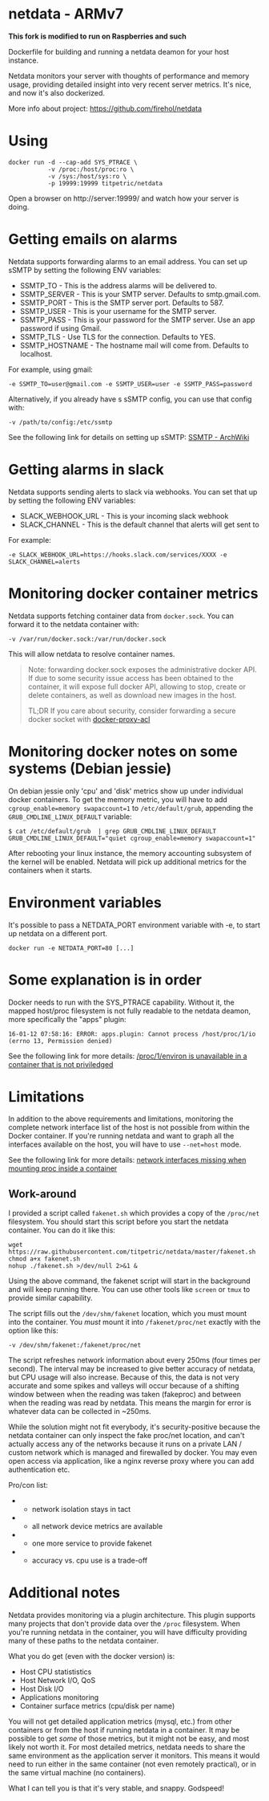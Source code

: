 # netdata - ARMv7

__This fork is modified to run on Raspberries and such__

Dockerfile for building and running a netdata deamon for your host instance.

Netdata monitors your server with thoughts of performance and memory usage, providing detailed insight into
very recent server metrics. It's nice, and now it's also dockerized.

More info about project: https://github.com/firehol/netdata

# Using

```
docker run -d --cap-add SYS_PTRACE \
           -v /proc:/host/proc:ro \
           -v /sys:/host/sys:ro \
           -p 19999:19999 titpetric/netdata
```

Open a browser on http://server:19999/ and watch how your server is doing.

# Getting emails on alarms

Netdata supports forwarding alarms to an email address. You can set up sSMTP by setting the following ENV variables:

- SSMTP_TO - This is the address alarms will be delivered to.
- SSMTP_SERVER - This is your SMTP server. Defaults to smtp.gmail.com.
- SSMTP_PORT - This is the SMTP server port. Defaults to 587.
- SSMTP_USER - This is your username for the SMTP server.
- SSMTP_PASS - This is your password for the SMTP server. Use an app password if using Gmail.
- SSMTP_TLS - Use TLS for the connection. Defaults to YES.
- SSMTP_HOSTNAME - The hostname mail will come from. Defaults to localhost.

For example, using gmail:

```
-e SSMTP_TO=user@gmail.com -e SSMTP_USER=user -e SSMTP_PASS=password
```

Alternatively, if you already have s sSMTP config, you can use that config with:

~~~
-v /path/to/config:/etc/ssmtp
~~~

See the following link for details on setting up sSMTP: [SSMTP - ArchWiki](https://wiki.archlinux.org/index.php/SSMTP)

# Getting alarms in slack

Netdata supports sending alerts to slack via webhooks. You can set that up by setting the following ENV variables:

- SLACK_WEBHOOK_URL - This is your incoming slack webhook
- SLACK_CHANNEL - This is the default channel that alerts will get sent to

For example:

```
-e SLACK_WEBHOOK_URL=https://hooks.slack.com/services/XXXX -e SLACK_CHANNEL=alerts
```


# Monitoring docker container metrics

Netdata supports fetching container data from `docker.sock`. You can forward it to the netdata container with:

~~~
-v /var/run/docker.sock:/var/run/docker.sock
~~~

This will allow netdata to resolve container names.

> Note: forwarding docker.sock exposes the administrative docker API. If due to some security issue access has been obtained to the container, it will expose full docker API, allowing to stop, create or delete containers, as well as download new images in the host. 
>
> TL;DR If you care about security, consider forwarding a secure docker socket with [docker-proxy-acl](https://github.com/titpetric/docker-proxy-acl)

# Monitoring docker notes on some systems (Debian jessie)

On debian jessie only 'cpu' and 'disk' metrics show up under individual docker containers. To get the memory metric, you will have to add `cgroup_enable=memory swapaccount=1` to `/etc/default/grub`, appending the `GRUB_CMDLINE_LINUX_DEFAULT` variable:

~~~
$ cat /etc/default/grub  | grep GRUB_CMDLINE_LINUX_DEFAULT
GRUB_CMDLINE_LINUX_DEFAULT="quiet cgroup_enable=memory swapaccount=1"
~~~

After rebooting your linux instance, the memory accounting subsystem of the kernel will be enabled. Netdata will pick up additional metrics for the containers when it starts.

# Environment variables

It's possible to pass a NETDATA_PORT environment variable with -e, to start up netdata on a different port.

```
docker run -e NETDATA_PORT=80 [...]
```

# Some explanation is in order

Docker needs to run with the SYS_PTRACE capability. Without it, the mapped host/proc filesystem
is not fully readable to the netdata deamon, more specifically the "apps" plugin:

```
16-01-12 07:58:16: ERROR: apps.plugin: Cannot process /host/proc/1/io (errno 13, Permission denied)
```

See the following link for more details: [/proc/1/environ is unavailable in a container that is not priviledged](https://github.com/docker/docker/issues/6607)

# Limitations

In addition to the above requirements and limitations, monitoring the complete network interface list of
the host is not possible from within the Docker container. If you're running netdata and want to graph
all the interfaces available on the host, you will have to use `--net=host` mode.

See the following link for more details: [network interfaces missing when mounting proc inside a container](https://github.com/docker/docker/issues/13398)

## Work-around

I provided a script called `fakenet.sh` which provides a copy of the `/proc/net` filesystem. You
should start this script before you start the netdata container. You can do it like this:

~~~
wget https://raw.githubusercontent.com/titpetric/netdata/master/fakenet.sh
chmod a+x fakenet.sh
nohup ./fakenet.sh >/dev/null 2>&1 &
~~~

Using the above command, the fakenet script will start in the background and will keep running
there. You can use other tools like `screen` or `tmux` to provide similar capability.

The script fills out the `/dev/shm/fakenet` location, which you must mount into the container.
You *must* mount it into `/fakenet/proc/net` exactly with the option like this:

~~~
-v /dev/shm/fakenet:/fakenet/proc/net
~~~

The script refreshes network information about every 250ms (four times per second). The interval
may be increased to give better accuracy of netdata, but CPU usage will also increase. Because
of this, the data is not very accurate and some spikes and valleys will occur because of a
shifting window between when the reading was taken (fakeproc) and between when the reading was
read by netdata. This means the margin for error is whatever data can be collected in ~250ms.

While the solution might not fit everybody, it's security-positive because the netdata container
can only inspect the fake proc/net location, and can't actually access any of the networks because
it runs on a private LAN / custom network which is managed and firewalled by docker. You may
even open access via application, like a nginx reverse proxy where you can add authentication etc.

Pro/con list:

* + network isolation stays in tact
* + all network device metrics are available
* - one more service to provide fakenet
* - accuracy vs. cpu use is a trade-off

# Additional notes

Netdata provides monitoring via a plugin architecture. This plugin supports many projects that don't
provide data over the `/proc` filesystem. When you're running netdata in the container, you will have
difficulty providing many of these paths to the netdata container.

What you do get (even with the docker version) is:

* Host CPU statististics 
* Host Network I/O, QoS
* Host Disk I/O
* Applications monitoring
* Container surface metrics (cpu/disk per name)

You will not get detailed application metrics (mysql, etc.) from other containers or from the host if running netdata in a container. It may be possible to get *some* of those metrics, but it might not be easy, and most likely not worth it. For most detailed metrics, netdata needs to share the same environment as the application server it monitors. This means it would need to run either in the same container (not even remotely practical), or in the same virtual machine (no containers).

What I can tell you is that it's very stable, and snappy. Godspeed!

